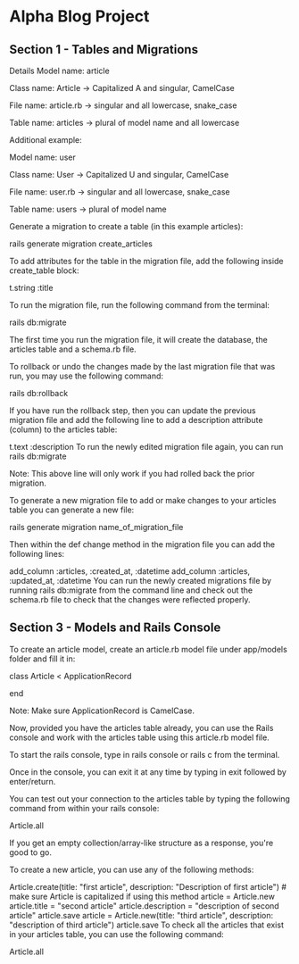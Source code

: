 # Alpha Blog Project

## Section 1 - Tables and Migrations 

Details
Model name: article

Class name: Article -> Capitalized A and singular, CamelCase

File name: article.rb -> singular and all lowercase, snake_case

Table name: articles -> plural of model name and all lowercase

Additional example:

Model name: user

Class name: User -> Capitalized U and singular, CamelCase

File name: user.rb -> singular and all lowercase, snake_case

Table name: users -> plural of model name

Generate a migration to create a table (in this example articles):

rails generate migration create_articles

To add attributes for the table in the migration file, add the following inside create_table block:

t.string :title

To run the migration file, run the following command from the terminal:

rails db:migrate

The first time you run the migration file, it will create the database, the articles table and a schema.rb file.

To rollback or undo the changes made by the last migration file that was run, you may use the following command:

rails db:rollback

If you have run the rollback step, then you can update the previous migration file and add the following line to add a description attribute (column) to the articles table:

t.text :description
To run the newly edited migration file again, you can run rails db:migrate

Note: This above line will only work if you had rolled back the prior migration.

To generate a new migration file to add or make changes to your articles table you can generate a new file:

rails generate migration name_of_migration_file

Then within the def change method in the migration file you can add the following lines:

add_column :articles, :created_at, :datetime
add_column :articles, :updated_at, :datetime
You can run the newly created migrations file by running rails db:migrate from the command line and check out the schema.rb file to check that the changes were reflected properly.

## Section 3 - Models and Rails Console
To create an article model, create an article.rb model file under app/models folder and fill it in:

class Article < ApplicationRecord

end

Note: Make sure ApplicationRecord is CamelCase.

Now, provided you have the articles table already, you can use the Rails console and work with the articles table using this article.rb model file.

To start the rails console, type in rails console  or rails c from the terminal.

Once in the console, you can exit it at any time by typing in exit followed by enter/return.

You can test out your connection to the articles table by typing the following command from within your rails console:

Article.all

If you get an empty collection/array-like structure as a response, you're good to go.

To create a new article, you can use any of the following methods:

Article.create(title: "first article", description: "Description of first article") # make sure Article is capitalized if using this method
article = Article.new
article.title = "second article"
article.description = "description of second article"
article.save
article = Article.new(title: "third article", description: "description of third article")
article.save
To check all the articles that exist in your articles table, you can use the following command:

Article.all